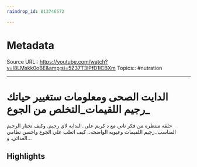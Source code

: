 ```yaml
---
raindrop_id: 813746572

---
```


# Metadata
Source URL:: https://youtube.com/watch?v=l8LMskk0oBE&amp;si=5Z37T3lPfD1lCBXm
Topics:: #nutration

---
# الدايت الصحى ومعلومات ستغيير حياتك _رجيم اللقيمات_التخلص من الجوع

حلقه منتظره من فكر تاني مع د كريم على..البدايه لاي رجيم. وكيف تختار الرجيم المناسب..رجيم اللقيمات وعيوبه الواضحه.. كيف اتغلب علي الجوع واحسن نظامي الغذائي. و...

## Highlights
